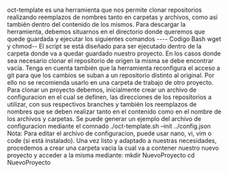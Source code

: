 oct-template es una herramienta que nos permite clonar repositorios realizando reemplazos de nombres tanto en carpetas y archivos, como así también dentro del contenido de los mismos.
Para descargar la herramienta, debemos situarnos en el directorio donde queremos que quede guardada y ejecutar los siguientes comandos
---- Codigo Bash wget y chmod--
El script se está diseñado para ser ejecutado dentro de la carpeta donde va a quedar guardado nuestro proyecto. En los casos donde sea necesario clonar el repositorio de origen la misma se debe encontrar vacía. Tenga en cuenta también que la herramienta reconfigura el acceso a git para que los cambios se suban a un repositorio distinto al original. Por ello no se recomienda usarlo en una carpeta de trabajo de otro proyecto.
Para clonar un proyecto debemos, inicialmente crear un archivo de configuracion en el cual se definen, las direcciones de los repositorios a utilizar, con sus respectivos branches y también los reemplazos de nombres que se deben realizar tanto en el contenido como en el nombre de los archivos y carpetas. Se puede generar un ejemplo del archivo de configuracion mediante el comnado 
./oct-template.sh –init ../config.json
Nota: Para editar el archivo de configuracion, puede usar nano, vi, vim o code (si está instalado).
Una vez listo y adaptado a nuestras necesidades, procedemos a crear una carpeta vacia la cual va a contener nuestro nuevo proyecto y acceder a la misma mediante:
mkdir NuevoProyecto
cd NuevoProyecto

